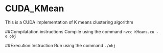 # CUDA_KMean
This is a CUDA implementation of K means clustering algorithm

##Compilatation instructions
Compile using the command ```nvcc KMeans.cu -o obj```

##Execution Instruction
Run using the command ```./obj```
